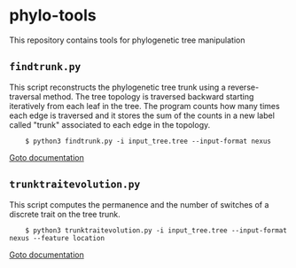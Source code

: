 # phylo-tools
This repository contains tools for phylogenetic tree manipulation

## `findtrunk.py`

This script reconstructs the phylogenetic tree trunk using a reverse-traversal method. The tree
topology is traversed backward starting iteratively from each leaf in the tree. The program
counts how many times each edge is traversed and it stores the sum of the counts in a new label
called "trunk" associated to each edge in the topology.

        $ python3 findtrunk.py -i input_tree.tree --input-format nexus

[Goto documentation](http://lorenzogatti.me/phylo-tools/findtrunk.m.html)


## `trunktraitevolution.py`

This script computes the permanence and the number of switches of a discrete trait on  the tree
trunk.

        $ python3 trunktraitevolution.py -i input_tree.tree --input-format nexus --feature location

[Goto documentation](http://lorenzogatti.me/phylo-tools/trunktraitevolution.m.html)
